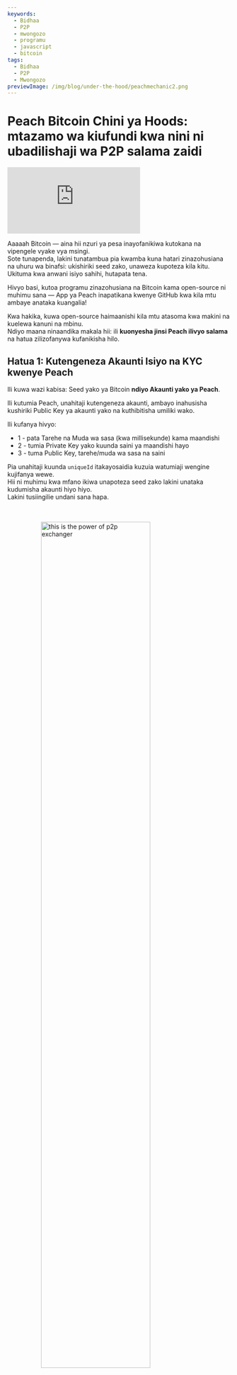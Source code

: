 ```yaml
---
keywords:
  - Bidhaa
  - P2P
  - mwongozo
  - programu
  - javascript
  - bitcoin
tags:
  - Bidhaa
  - P2P
  - Mwongozo
previewImage: /img/blog/under-the-hood/peachmechanic2.png
---
```


# Peach Bitcoin Chini ya Hoods: mtazamo wa kiufundi kwa nini ni ubadilishaji wa P2P salama zaidi


<div class="video-wrapper">
  <iframe
    src="https://www.youtube.com/embed/CGx9LYGTKj8?si=kVrF-PgImNrN1wKg"
    title="PEACH VIDEO OF Under the Hood"
    frameborder="0"
    allow="accelerometer; autoplay; clipboard-write; encrypted-media; gyroscope; picture-in-picture; web-share"
    referrerpolicy="strict-origin-when-cross-origin"
    allowfullscreen
  ></iframe>
</div>



Aaaaah Bitcoin — aina hii nzuri ya pesa inayofanikiwa kutokana na vipengele vyake vya msingi.  
Sote tunapenda, lakini tunatambua pia kwamba kuna hatari zinazohusiana na uhuru wa binafsi: ukishiriki seed zako, unaweza kupoteza kila kitu.  
Ukituma kwa anwani isiyo sahihi, hutapata tena.

Hivyo basi, kutoa programu zinazohusiana na Bitcoin kama open-source ni muhimu sana — App ya Peach inapatikana kwenye GitHub kwa kila mtu ambaye anataka kuangalia!

Kwa hakika, kuwa open-source haimaanishi kila mtu atasoma kwa makini na kuelewa kanuni na mbinu.  
Ndiyo maana ninaandika makala hii: ili **kuonyesha jinsi Peach ilivyo salama** na hatua zilizofanywa kufanikisha hilo.

## Hatua 1: Kutengeneza Akaunti Isiyo na KYC kwenye Peach

Ili kuwa wazi kabisa: Seed yako ya Bitcoin **ndiyo Akaunti yako ya Peach**.

Ili kutumia Peach, unahitaji kutengeneza akaunti, ambayo inahusisha kushiriki Public Key ya akaunti yako na kuthibitisha umiliki wako.

Ili kufanya hivyo:

*  1 - pata Tarehe na Muda wa sasa (kwa millisekunde) kama maandishi  
*  2 - tumia Private Key yako kuunda saini ya maandishi hayo  
*  3 - tuma Public Key, tarehe/muda wa sasa na saini  

Pia unahitaji kuunda `uniqueId` itakayosaidia kuzuia watumiaji wengine kujifanya wewe.  
Hii ni muhimu kwa mfano ikiwa unapoteza seed zako lakini unataka kudumisha akaunti hiyo hiyo.  
Lakini tusiingilie undani sana hapa.

<br><br>
<img src="/img/blog/under-the-hood/underthehood01.png" alt="this is the power of p2p exchanger" style="display:block; margin: auto; width: 70%;">
<br><br>

Hapa kuna nambari ya JavaScript kufanya hili:

```j

  const seed = randomBytes(64);

  const root = bip32.fromSeed(seed, bitcoin);
  const child = root.derivePath("m/0");
  const keyPair = ECPair.fromPrivateKey(child.privateKey, { network: bitcoin });

  const publicKeyHex = Buffer.from(keyPair.publicKey).toString("hex");

  const session = axios.create({
    baseURL: "https://api.peachbitcoin.com/",
    httpAgent: new http.Agent({ keepAlive: false }),
    httpsAgent: new https.Agent({ keepAlive: false }),
  });

  const registerMessage = String(Date.now());
  const registerMessageSignature = signWithBtcPrivKey(registerMessage, keyPair);

  const resp = await session.post("v1/user/register", {
    publicKey: publicKeyHex,
    message: registerMessage,
    signature: registerMessageSignature,
    uniqueId: "my_own_unique_id_random_12345",
  });

  const accessToken = resp.data.accessToken;

  session.defaults.headers.common["authorization"] = accessToken;

```

Hongera! Umeunda akaunti kwenye Peach!  
Server imehakiki kwamba kwa wakati huu wewe ndiye mmiliki wa Bitcoin Key-Pair inayolingana na Public Key uliyoituma.

## Hatua 2: Kutuma Public PGP Key yako

Kutakuwa na usimbaji wa data mwingi… na pia ufunguaji wa data.  
Bitcoin Keys zinaweza tu kusimba kwa njia moja, kwa hivyo tunahitaji PGP Keys kwa usimbaji wa njia mbili.  
Hii ni muhimu kwa usimbaji na ufunguaji wa data za akaunti za benki, ujumbe wa chat, n.k.

Kutuma Public PGP Key ni sawa na kutuma Public Bitcoin Key, lakini kuna hatua ya ziada:  
kusaini Public PGP Key kwa Bitcoin Private Key, ili kuthibitisha kuwa mtumiaji ndiye mmiliki wa Bitcoin na PGP Keys zote.

<br><br>
<img src="/img/blog/under-the-hood/underthehood02.png" alt="this is the power of p2p exchanger" style="display:block; margin: auto; width: 70%;">
<br><br>

```j

const { privateKey: pgpPrivateKey, publicKey: pgpPublicKey } =
    await createPGPKey();

  const pgpPublicKeyMessageSignature = signWithBtcPrivKey(
    pgpPublicKey,
    keyPair
  );
  const setPgpKeysMessage = String(Date.now());

  const setPgpKeysMessageSignature = await signPGPMessage(
    pgpPrivateKey,
    setPgpKeysMessage
  );

  await session.patch("v1/user", {
    pgpPublicKey: pgpPublicKey, // the PGP Pub key
    signature: pgpPublicKeyMessageSignature, // the above signed by the BTC Key
    message: setPgpKeysMessage, // the current timestamp
    pgpSignature: setPgpKeysMessageSignature, // the above signed by the PGP Key
  });

```

Kwa wakati huu, Peach ina Public Keys zote zako za Bitcoin na PGP!  
Hii itakuwa muhimu sana kwa biashara kwenye Peach.

## Hatua Zifuatazo

Kuanzia sasa, mwongozo utaonyesha pande zote mbili: upande wa Mnunuzi na upande wa Muuzaji.

Hatua ni:

*   3.S Muuzaji anaunda Ofa ya Uuzaji  
*   4.S Muuzaji anatoza Peach Escrow  
*   5.B Mnunuzi anatoa Trade Request kwenye Ofa ya Uuzaji  
*   5.S Muuzaji anakubali Trade Request ya Mnunuzi  
*   6.B Mnunuzi anatangaza kuwa Malipo ya Fiat yamefanywa  
*   6.S Muuzaji anathibitisha kupokea Malipo  

## Hatua 3.S: Muuzaji anaunda Ofa ya Uuzaji

Kuunda Ofa ya Uuzaji ni sawa na kutangaza kuwa uko tayari kuuza kiasi fulani cha Bitcoin.  
Lakini si hivyo tu: Muuzaji lazima akubali kitu kwa malipo.  

Tofauti ya Ofa ya Uuzaji:

* kiasi cha Bitcoin cha kuuza  
* Sarafu zinazokubalika na Muuzaji  
* Mbinu za Malipo zinazokubalika na Muuzaji (pesa taslimu, Uhamisho wa Benki, Revolut, nk.)  
* Premium (bei ya juu ya Bitcoin kulingana na thamani ya soko)  

Iwapo kila kitu kitakwenda vizuri, Mnunuzi atavutiwa na ofa na kutoa Trade Request.  
Wakati huo, lazima achague **sarafu moja na njia ya malipo moja**.  
Kadri Muuzaji anavyoonyesha chaguzi nyingi, ndivyo uwezekano wa kuvutia Mnunuzi unavyoongezeka.

<br><br>
<img src="/img/blog/under-the-hood/underthehood03.png" alt="this is the power of p2p exchanger" style="display:block; margin: auto; width: 40%;">
<br><br>

```j

const sats_to_sell = 21000;
  const sell_premium = 1; // 1%
  const payment_data_currency = "EUR";
  const payment_data_method = "wise";

  const { address: returnAddress } = bitcoin.payments.p2wpkh({
    pubkey: Buffer.from(keyPair.publicKey),
    network: bitcoin,
  });
  const sellOfferPaymentDataToEncrypt = JSON.stringify({
    reference: "",
    userName: "@myWiseIdTradingBot",
  });

  const paymentDataEncryptSHA256 = await sha256(sellOfferPaymentDataToEncrypt);

  const offerCreateRes = await session.post("v1/offer", {
    type: "ask",
    amount: sats_to_sell,
    meansOfPayment: { [payment_data_currency]: [payment_data_method] }, // {"EUR": ["wise"]}
    paymentData: {
      [payment_data_method]: { hashes: [paymentDataEncryptSHA256] },
    },
    returnAddress: returnAddress,
    premium: sell_premium,
  });

```

Kwenye nambari, Muuzaji anatangaza kuuza 21,000 Sats (0.00021 Bitcoin) kwa premium ya 1%.  
Anataka kupokea Euro kupitia akaunti yake ya Wise.  
Haitoi ID ya akaunti yake ya Wise, bali hash tu.  
Peach haitajua maelezo ya Malipo yake, ili kudumisha usiri.  
Pia, anatoa **Anwani ya Kurudisha** kwa kesi ya kurudishiwa fedha.

## Hatua 4.S: Muuzaji anatoza Peach Escrow

Baada ya ombi la API la Peach kuunda Ofa ya Uuzaji, Muuzaji anapata ID ya Ofa:

```j
const sellOfferId = offerCreateRes.data.id;

```

Hifadhi thamani hii.  
Oferta imetengenezwa, lakini bado si ya umma: hakuna Mnunuzi anayeweza kuingiliana nayo.  
Kwanza, Muuzaji lazima atoze Escrow.

Escrow ni kama Hazina inayohitaji idhini ya Muuzaji na Peach.  
Bitcoin inaingizwa kwenye Hazina na inabaki salama hadi mwisho wa Biashara.  
Kwa kuwa inahitaji idhini ya Muuzaji, na Escrow ni Script kwenye Bitcoin Blockchain (anwani ya P2WSH), Peach inahitaji Public Key ya Muuzaji kuunda Escrow hii.

Kwa wakati huu, Muuzaji anatoa Public Key anayotaka kutumia kwa Escrow.  
Peach huchagua Public Key yake yenyewe na kuunda anwani.

<br><br>
<img src="/img/blog/under-the-hood/underthehood04.png" alt="this is the power of p2p exchanger" style="display:block; margin: auto; width: 40%;">
<br><br>

```j
const childSell = root.derivePath(`m/84'/0'/0'/${sellOfferId}'`);

  const keyPairSellOffer = ECPair.fromPrivateKey(childSell.privateKey, {
    network: bitcoin,
  });

  const sellOfferPublicKey = Buffer.from(keyPairSellOffer.publicKey).toString(
    "hex"
  );

  const escrowCreateRes = await session.post(
    "v1/offer/" + sellOfferId + "/escrow",
    {
      publicKey: sellOfferPublicKey,
    }
  );

  const escrowAddress = escrowCreateRes.data.escrows.bitcoin;

  const escrowPeachPublicKey =
    escrowCreateRes.data.escrowPeachPublicKey.bitcoin;

```

Kwenye nambari, Muuzaji anatoa Key Pair mpya kwa kutumia ID ya Ofa ya Uuzaji.  
Hii ni njia salama na inayoweza kurudiwa.

Baada ya kutuma Public Key, API ya Peach inarudisha anwani ambapo Muuzaji anatakiwa kutuma 21,000 Sats.  
Lakini huna haja ya kuamini tu: unaweza kuthibitisha.

Tuthibitishe!

API ya Peach pia inarudisha Public Key iliyotumika kwa Escrow hii, ambayo inaturuhusu kuunda anwani tena kwa kutumia Bitcoin Script.

```j
   OP_IF
       ${script.number.encode(4320).toString("hex")}
       OP_CHECKSEQUENCEVERIFY
       OP_DROP
   OP_ELSE
       ${sellerPublicKey}
       OP_CHECKSIGVERIFY
   OP_ENDIF
   ${peachPublicKey}
   OP_CHECKSIG
```

Script ya Escrow:

* inahitaji saini ya Peach kila wakati  
* na zaidi:
  * inahitaji saini ya Muuzaji  
  * au kwamba block 4320 zimechimbwa tangu Bitcoin itumwe kwenye anwani hiyo  

Kwa nini 4320 block?  
Hiyo ni takriban siku 30 za block (1 block kila dakika 10 kwa wastani).  
Baada ya mwezi, Peach inaweza kutoa saini peke yake ikiwa Muuzaji hatashirikiana au atapoteza key zake.

Peach ina sifa safi ya kushughulikia fedha za Muuzaji.

Baada ya kujenga script, unaweza kuthibitisha anwani ya P2WSH inayoundwa na kuona kuwa ni ile ile API ya Peach iliyorudisha.

```j
  const multisigScript = bitcoin.script.compile([
    Buffer.from(sellOfferPublicKey, "hex"),
    bitcoin.opcodes.OP_CHECKSIGVERIFY,
  ]);

  const timelockScript = bitcoin.script.compile([
    bitcoin.script.number.encode(4320),
    bitcoin.opcodes.OP_CHECKSEQUENCEVERIFY,
    bitcoin.opcodes.OP_DROP,
  ]);

  const redeemScript = bitcoin.script.compile([
    bitcoin.opcodes.OP_IF,
    ...timelockScript,
    bitcoin.opcodes.OP_ELSE,
    ...multisigScript,
    bitcoin.opcodes.OP_ENDIF,
    Buffer.from(escrowPeachPublicKey, "hex"),
    bitcoin.opcodes.OP_CHECKSIG,
  ]);

  const escrowPayment = bitcoin.payments.p2wsh({
    redeem: { output: redeemScript },
    network: bitcoin,
  });

  console.log("Addresses Match:", escrowPayment.address === escrowAddress);

```

Nzuri! Sasa fanya muamala wa Bitcoin kwa anwani hiyo na subiri Escrow itajulikana kama imefadhiliwa.

```j
  while (true) {
    const fundingStatusRes = await session.get(
      "v1/offer/" + sellOfferId + "/escrow"
    );
    if (fundingStatusRes.data.funding.status === "FUNDED") {
      break;
    }
  }

```

Baada ya block moja, Ofa ya Uuzaji inakuwa ya umma na Wanunuzi wanaweza kuanza kuingiliana nayo.


## Hatua 5.B: Mnunuzi anatoa Trade Request kwenye Ofa ya Uuzaji

Sasa ni wakati wa Mnunuzi kuchukua hatua!

Kwanza, angalia Ofa zote za Uuzaji zilizopo:

```j
const sellOffers = await session.get("v069/sellOffer");
```

Kwa urahisi, Mnunuzi atavutiwa na Ofa ya kwanza iliyopo.

```j
const sellOfferToTradeRequestId = sellOffers.data.offers[0].id;
```

Mnunuzi anataka kutoa Trade Request, kumjulisha Muuzaji kuwa yuko tayari kufanya Biashara chini ya masharti yake.  
Inaonekana rahisi, lakini hili ndilo hatua **ngumu zaidi** ya mchakato mzima.

Mnunuzi lazima atume:

* Njia ya Malipo inayopendekezwa (moja kati ya zile zinazokubaliwa na Muuzaji)  
* Sarafu inayopendekezwa (kama ilivyotajwa hapo juu)  
* Key Simetrici (kwa mawasiliano ya moja kwa moja kati ya Mnunuzi na Muuzaji) iliyosimbwa  
* Saini ya Key Simetrici  
* Data za Malipo zilizofichwa kwa kutumia Key Simetrici  
* Saini ya Data za Malipo  
* Anwani ya Kutoa (Release Address): ambapo Mnunuzi anataka kupokea Bitcoin iliyonunuliwa  
* Saini ya Ujumlishaji wa Anwani ya Kutoa: uthibitisho kwamba Mnunuzi ndiye mmiliki, ukitumia BIP-322  
* Ada ya juu ya kuchimba: kiasi gani Mnunuzi yuko tayari kutoa kwa malipo ya Miners  

Ni mengi, sivyo?  
Lakini ndiyo maana Peach ni salama sana!  
Tufanye hatua kwa hatua.

### Njia ya Malipo na Sarafu inayopendekezwa

Hii ni rahisi zaidi:

```j
  const payment_data_currency = "EUR";
  const payment_data_method = "wise";

```

### Key Simetrici

Key Simetrici itatumika na **AES256 Usimbaji wa Mbili-Njia**: unaweza kusimba ujumbe na kisha kuufungua kwa kutumia key ile ile.

```j
async function decryptDataWithSymmetricKey(encryptedMessage, symmetricKey) {
  const message = await openpgp.readMessage({
    armoredMessage: encryptedMessage,
  });

  const { data: decrypted } = await openpgp.decrypt({
    message,
    passwords: [symmetricKey],
    format: "utf8",
  });

  return decrypted;
}

async function encryptDataWithSymmetricKey(data, symmetricKey) {
  const message = await openpgp.createMessage({ text: data });
  const encrypted = await openpgp.encrypt({
    message,
    passwords: [symmetricKey],
    format: "armored",
    config: {
      preferredSymmetricAlgorithm: openpgp.enums.symmetric.aes256,
    },
  });
  return encrypted;
}

```

Tengeneza namba nasibu:

```j
  const symmetricKey = randomBytes(32);
  const symmetricKeyHex = symmetricKey.toString("hex");

```

Hautatumia key hii waziwazi!  
Lazima isimbwe kwa njia ambayo Mnunuzi na Muuzaji pekee wanaweza kuufungua, kwa kutumia Public PGP Keys zao.

```j
async function encryptForMultipleRecipients(secret, publicKeysArmored) {
  const publicKeys = await Promise.all(
    publicKeysArmored.map((armored) => openpgp.readKey({ armoredKey: armored }))
  );
  const message = await openpgp.createMessage({ text: secret });

  const encrypted = await openpgp.encrypt({
    message,
    encryptionKeys: publicKeys,
  });

  return encrypted;
}

  const matchingUserPgpPubKey = sellOffers.data.offers[0].user.pgpPublicKey;

  const symmetricKeyEncrypted = await encryptForMultipleRecipients(
    symmetricKeyHex,
    [pgpPublicKey, matchingUserPgpPubKey]
  );

```

Ili Muuzaji ajue kuwa Key Simetrici imetengenezwa na Mnunuzi, lazima pia aisaini:

```j
  const symmetricKeySignature = await signPGPMessage(
    pgpPrivateKey,
    symmetricKeyHex
  );

```

### Data za Malipo

Hizi ndizo taarifa muhimu zaidi: IBAN, username ya Revolut, kila kitu kinachotambua chanzo cha malipo ya Fiat.  
Mnunuzi anazisimba na Key Simetrici ili Muuzaji aweze kuzipata baadaye.

```j
const paymentDataToEncrypt = JSON.stringify({
    reference: "",
    userName: "@buyerWiseId",
  });

const paymentDataEncrypted = await encryptDataWithSymmetricKey(
paymentDataToEncrypt,
symmetricKeyHex
);

const paymentDataSignature = await signPGPMessage(
pgpPrivateKey,
paymentDataToEncrypt
);

```

### Kuweka Anwani ya Kutoa na kuthibitisha umiliki

Lazima uamue wapi Bitcoin ya Biashara itatumwa.  
Kuunda anwani ni rahisi; kuthibitisha umiliki ni changamoto.  
Hufanywa kwa sababu za kisheria na kama tahadhari ya ziada.  
Tuna tumia **BIP-322**: saini ujumbe kwa Private Key yako ya Bitcoin, uthibitishwe kwa Anwani.

```j
  const { address } = bitcoin.payments.p2wpkh({
    pubkey: Buffer.from(keyPair.publicKey),
    network: bitcoin,
  });

  const ownershipMessage =
    "I confirm that only I, peach" +
    publicKeyHex.slice(0, 8) +
    ", control the address " +
    address;

  const releaseAddressSignature = signWithBIP322(
    wif,
    address,
    ownershipMessage
  );

```

### Ada ya juu ya kuchimba

Mnunuzi anaweza kuamua kiasi cha juu kinachokubalika cha ada ya miners kwa muamala.

### Kutoa Trade Request

Sasa kila kitu kimeandaliwa, na Mnunuzi anatuma Trade Request.

```j
  await session.post(
    "v069/sellOffer/" + sellOfferToTradeRequestId + "/tradeRequestPerformed",
    {
      paymentMethod: payment_data_method,
      currency: payment_data_currency,
      paymentDataHashed: paymentDataToEncryptSHA256,
      paymentDataEncrypted: paymentDataEncrypted,
      paymentDataSignature: paymentDataSignature,
      symmetricKeyEncrypted: symmetricKeyEncrypted,
      symmetricKeySignature: symmetricKeySignature,
      maxMiningFeeRate: 2, // sats/vb
      releaseAddress: address,
      releaseAddressMessageSignature: releaseAddressSignature,
    }
  );

```

<br><br>
<img src="/img/blog/under-the-hood/underthehood05.png" alt="this is the power of p2p exchanger" style="display:block; margin: auto; width: 40%;">
<br><br>

Sasa ni zamu ya Muuzaji kukubali.

## Hatua 5.S: Muuzaji anakubali Trade Request

Muuzaji anakagua orodha ya Trade Requests zilizopokelewa:

```j
const receivedTradeRequestRequest = await session.get(
    "v069/sellOffer/" + sellOfferId + "/tradeRequestReceived"
  );

  const tradeReq = receivedTradeRequestRequest.data[0];

```

Kama Muuzaji anakubali Trade Request, lazima ashiriki Data zake za Malipo na Mnunuzi, ili Mnunuzi ajue wapi Fiat itatumwa.

Kwa kuwa Key Simetrici tayari imetumwa na Mnunuzi, Muuzaji anaweza kuifungua na kuitumia kusimba Data zake za Malipo.

```j
  const receivedSymmetricKey = await decryptWithPrivateKey(
    tradeReq.symmetricKeyEncrypted,
    pgpPrivateKey
  );

  const sellOfferPaymentDataEncrypted = await encryptDataWithSymmetricKey(
    sellOfferPaymentDataToEncrypt,
    receivedSymmetricKey
  );

  const sellOfferPaymentDataSignature = await signPGPMessage(
    pgpPrivateKey,
    sellOfferPaymentDataToEncrypt
  );

```

Na hiyo ni yote! Sasa Muuzaji anaweza kukubali Trade Request na Biashara rasmi inaanza.

<br><br>
<img src="/img/blog/under-the-hood/underthehood06.png" alt="this is the power of p2p exchanger" style="display:block; margin: auto; width: 40%;">
<br><br>

```j
  await session.post(
    "v069/sellOffer/" +
      sellOfferId +
      "/tradeRequestReceived/" +
      tradeReq.userId +
      "/accept",
    {
      paymentDataEncrypted: sellOfferPaymentDataEncrypted,
      paymentDataSignature: sellOfferPaymentDataSignature,
      paymentData: {
        [payment_data_method]: { hashes: [paymentDataEncryptSHA256] },
      },
    }
  );

```

Ikiwa kuelewa mchakato mzima ni mgumu, hapa kuna picha ya kuelezea:

<br><br>
<img src="/img/blog/under-the-hood/underthehood07.png" alt="this is the power of p2p exchanger" style="display:block; margin: auto; width: 90%;">
<br><br>

## Hatua 6.B: Mnunuzi anatangaza Malipo yametolewa

Mnunuzi anaweza kuangalia kama ana Mikataba (Trades zilizokubaliwa na Muuzaji) kwa kutumia endpoint ya `contract summaries`:

```j
  const contractsRes = await session.get("v1/contracts/summary");
  const contract = contractsRes.data.find((obj) =>
    obj.id.startsWith(sellOfferToTradeRequestId + "-")
  );

  if (contract.tradeStatus !== "paymentRequired") throw Error;
```

Kama Mkataba una hali ya **“paymentRequired”**, basi ni zamu ya Mnunuzi kufanya malipo ya Fiat.

Ili kufanya hivyo, afungua Data za Malipo za Muuzaji kwa Key Simetrici ya wakati Trade Request ilitolewa.  
Kama hakuwa ameihifadhi, anaweza kutumia Private PGP Key yake.

```j

  const contractRes = await session.get("v1/contract/" + contract.id);

  const receivedSymmetricKey = await decryptWithPrivateKey(
    contractRes.data.symmetricKeyEncrypted,
    pgpPrivateKey
  );

  if (receivedSymmetricKey !== symmetricKeyHex) throw Error;

  const decryptedSellerPaymentData = await decryptDataWithSymmetricKey(
    contractRes.data.paymentDataEncrypted,
    receivedSymmetricKey
  );

  console.log("Seller Payment Data ", JSON.parse(decryptedSellerPaymentData));
```

Hii inapaswa kufanywa nje ya Peach: Mnunuzi anafungua App ya Benki na kufanya Uhamisho wa Fiat.

Bitcoin tayari ipo kwenye Escrow, inasimamiwa na Peach na Muuzaji.  
Unaweza pia kuangalia Anwani ya Escrow kwenye data za Mkataba na kutumia Blockchain Explorer.

Baada ya malipo kufanywa, Mnunuzi anatangaza kuwa Malipo yametolewa:

```j
  const confirmPaymentRes = await session.post(
    "v1/contract/" + contract.id + "/payment/confirm"
  );
```

<br><br>
<img src="/img/blog/under-the-hood/underthehood08.png" alt="this is the power of p2p exchanger" style="display:block; margin: auto; width: 40%;">
<br><br>

Hii ilikuwa Hatua ya mwisho ya Mnunuzi.  
Sasa Muuzaji lazima athibitishe kupokea Fiat na kutoa Bitcoin kwenye Anwani ya Mnunuzi.

## Hatua 6.S: Muuzaji anathibitisha kupokea Malipo

Vivyo hivyo, Muuzaji anakagua Mikataba iliyopangiwa kwake.

```j
  const contractsRes = await session.get("v1/contracts/summary");
  const contract = contractsRes.data[0];

  const contractRes = await session.get("v1/contract/" + contract.id);

```

Majibu ya API yanajumuisha **PSBT** (Partially Signed Bitcoin Transaction)  
ambayo ni muamala wa Bitcoin kutoka Escrow hadi Anwani ya Mnunuzi.  
Saini ya Peach tayari ipo, inahitaji saini ya Muuzaji tu.

```j
  const releasePSBTBase64 = contractRes.data.releasePsbt;

  const parsedPSBT = bitcoin.Psbt.fromBase64(releasePSBTBase64, {
    network: bitcoin,
  });

  parsedPSBT.signInput(0, childSell);

```

<br><br>
<img src="/img/blog/under-the-hood/underthehood09.png" alt="this is the power of p2p exchanger" style="display:block; margin: auto; width: 40%;">
<br><br>

Sasa Muuzaji anaweza kumalizia Muamala, kwa kuwasilisha saini zote mbili na Escrow Bitcoin Script.  
Tunaanza na njia ya MultiSig ya script (njia ya pili) na kuingiza `OP_FALSE` kwenye stack ili kuathiri IF statement kwa usahihi.

```j
export const getFinalScript = (_inputIndex, input, bitcoinScript) => {
  const network = bitcoin;

  const payment = payments.p2wsh({
    network,
    redeem: {
      network,
      output: bitcoinScript,
      input: bitcoin.script.compile([
        input.partialSig[0].signature,
        input.partialSig[1].signature,
        opcodes.OP_FALSE,
      ]),
    },
  });

  parsedPSBT.finalizeInput(0, getFinalScript);

  const tx = parsedPSBT.extractTransaction().toHex();

```

Hatua ya mwisho: tuma Muamala uliokamilika kwenye API ya Peach:

```j
  await session.post("v1/contract/" + contract.id + "/payment/confirm", {
    releaseTransaction: tx,
  });

```

Basi wapenzi, hivi ndivyo tunavyofanya biashara kwenye Peach kwa **usalama na faragha ya hali ya juu!**
